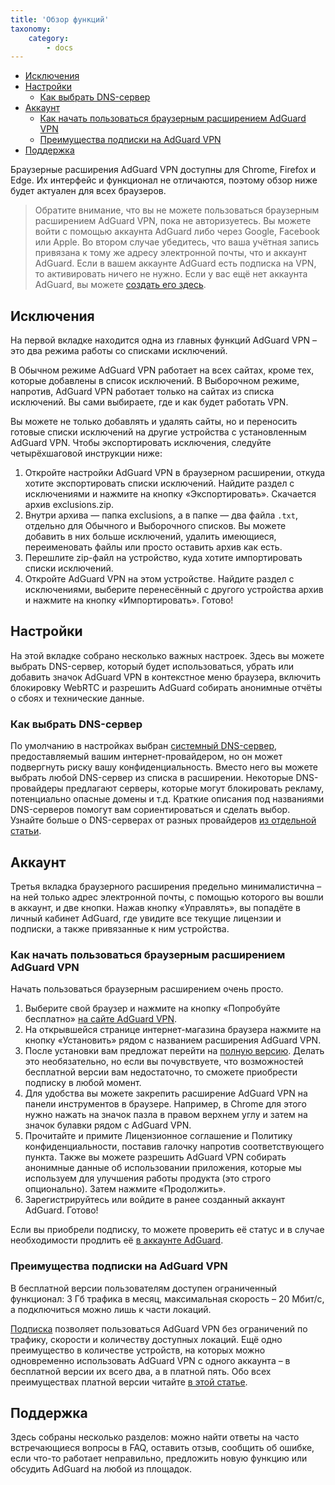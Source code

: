 ```yaml
---
title: 'Обзор функций'
taxonomy:
    category:
        - docs
---
```


*   [Исключения](#exclusions)
*   [Настройки](#settings)
	*   [Как выбрать DNS-сервер](#choose-dns-server)   
*   [Аккаунт](#account)
	*   [Как начать пользоваться браузерным расширением AdGuard VPN](#get-started)
	*   [Преимущества подписки на AdGuard VPN](#subscription-benefits)
*   [Поддержка](#support)

Браузерные расширения AdGuard VPN доступны для Chrome, Firefox и Edge. Их интерфейс и функционал не отличаются, поэтому обзор ниже будет актуален для всех браузеров.

> Обратите внимание, что вы не можете пользоваться браузерным расширением AdGuard VPN, пока не авторизуетесь. Вы можете войти с помощью аккаунта AdGuard либо через Google, Facebook или Apple. Во втором случае убедитесь, что ваша учётная запись привязана к тому же адресу электронной почты, что и аккаунт AdGuard. Если в вашем аккаунте AdGuard есть подписка на VPN, то активировать ничего не нужно. Если у вас ещё нет аккаунта AdGuard, вы можете [создать его здесь](https://auth.adguard.com/registration.html).

<a name="exclusions"></a>
## Исключения
На первой вкладке находится одна из главных функций AdGuard VPN – это два режима работы со списками исключений.

В Обычном режиме AdGuard VPN работает на всех сайтах, кроме тех, которые добавлены в список исключений. В Выборочном режиме, напротив, AdGuard VPN работает только на сайтах из списка исключений. Вы сами выбираете, где и как будет работать VPN.

Вы можете не только добавлять и удалять сайты, но и  переносить готовые списки исключений на другие устройства с установленным AdGuard VPN. Чтобы экспортировать исключения, следуйте четырёхшаговой инструкции ниже:

1. Откройте настройки AdGuard VPN в браузерном расширении, откуда хотите экспортировать списки исключений. Найдите раздел с исключениями и нажмите на кнопку «Экспортировать». Скачается архив exclusions.zip.
2. Внутри архива — папка exсlusions, а в папке — два файла `.txt`, отдельно для Обычного и Выборочного списков. Вы можете добавить в них больше исключений, удалить имеющиеся, переименовать файлы или просто оставить архив как есть.
3. Перешлите zip-файл на устройство, куда хотите импортировать списки исключений.
4. Откройте AdGuard VPN на этом устройстве. Найдите раздел с исключениями, выберите перенесённый с другого устройства архив и нажмите на кнопку «Импортировать». Готово!

<a name="settings"></a>
## Настройки

На этой вкладке собрано несколько важных настроек. Здесь вы можете выбрать DNS-сервер, который будет использоваться, убрать или добавить значок AdGuard VPN в контекстное меню браузера, включить блокировку WebRTC и разрешить AdGuard собирать анонимные отчёты о сбоях и технические данные.

<a name="choose-dns-server"></a>
### Как выбрать DNS-сервер

По умолчанию в настройках выбран [системный DNS-сервер](https://kb.adguard.com/ru/general/dns-filtering#what-is-dns), предоставляемый вашим интернет-провайдером, но он может подвергнуть риску вашу конфиденциальность. Вместо него вы можете выбрать любой DNS-сервер из списка в расширении.
Некоторые DNS-провайдеры предлагают серверы, которые могут блокировать рекламу, потенциально опасные домены и т.д. Краткие описания под названиями DNS-серверов помогут вам сориентироваться и сделать выбор. Узнайте больше о DNS-серверах от разных провайдеров [из отдельной статьи](https://kb.adguard.com/ru/general/dns-providers).

<a name="account"></a>  
## Аккаунт

Третья вкладка браузерного расширения предельно минималистична – на ней только адрес электронной почты, с помощью которого вы вошли в аккаунт, и две кнопки. Нажав кнопку «Управлять», вы попадёте в личный кабинет AdGuard, где увидите все текущие лицензии и подписки, а также привязанные к ним устройства.

<a name="get-started"></a>
### Как начать пользоваться браузерным расширением AdGuard VPN

Начать пользоваться браузерным расширением очень просто.

1. Выберите свой браузер и нажмите на кнопку «Попробуйте бесплатно» [на сайте AdGuard VPN](https://adguard-vpn.com/ru/welcome.html).
2. На открывшейся странице интернет-магазина браузера нажмите на кнопку «Установить» рядом с названием расширения AdGuard VPN.
3. После установки вам предложат перейти на [полную версию](https://adguard-vpn.com/thankyou.html). Делать это необязательно, но если вы почувствуете, что возможностей бесплатной версии вам недостаточно, то сможете приобрести подписку в любой момент.
4. Для удобства вы можете закрепить расширение AdGuard VPN на панели инструментов в браузере. Например, в Chrome для этого нужно нажать на значок пазла в правом верхнем углу и затем на значок булавки рядом с AdGuard VPN.
5. Прочитайте и примите Лицензионное соглашение и Политику конфиденциальности, поставив галочку напротив соответствующего пункта. Также вы можете разрешить AdGuard VPN собирать анонимные данные об использовании приложения, которые мы используем для улучшения работы продукта (это строго опционально). Затем нажмите «Продолжить».
6. Зарегистрируйтесь или войдите в ранее созданный аккаунт AdGuard.
Готово!

Если вы приобрели подписку, то можете проверить её статус и в случае необходимости продлить её [в аккаунте AdGuard](https://my.adguard.com/ru/main.html). 

<a name="subscription-benefits"></a>
### Преимущества подписки на AdGuard VPN

В бесплатной версии пользователям доступен ограниченный функционал: 3 Гб трафика в месяц, максимальная скорость – 20 Мбит/с, а подключиться можно лишь к части локаций.

[Подписка](https://adguard-vpn.com/ru/license.html) позволяет пользоваться AdGuard VPN без ограничений по трафику, скорости и количеству доступных локаций. Ещё одно преимущество в количестве устройств, на которых можно одновременно использовать AdGuard VPN с одного аккаунта – в бесплатной версии их всего два, а в платной пять. Обо всех преимуществах платной версии читайте [в этой статье](http://kb.adguard.com/ru/vpn/adguard-vpn-general/free-and-full-versions).

<a name="support"></a>
## Поддержка

Здесь собраны несколько разделов: можно найти ответы на часто встречающиеся вопросы в FAQ, оставить отзыв, сообщить об ошибке, если что-то работает неправильно, предложить новую функцию или обсудить AdGuard на любой из площадок. 
